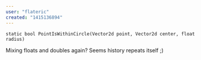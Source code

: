 ```yaml
---
user: "flateric"
created: "1415136894"
---
```


```
static bool PointIsWithinCircle(Vector2d point, Vector2d center, float radius)
```

Mixing floats and doubles again? 
Seems history repeats itself ;)
